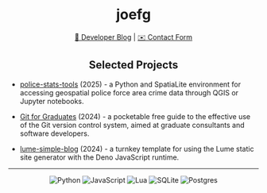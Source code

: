 <h1 align="center">joefg</h1>

<div align="center">
<nav>
    <a href="https://joefg.github.io">📝 Developer Blog</a> |
    <a href="https://docs.google.com/forms/d/e/1FAIpQLSffUjNM2RaxsQpqvz5aDkoNh4XMAch20nKZjdA-xUQRw4QkHg/viewform?usp=sharing"> ️✉️ Contact Form</a>
</nav>
</div>

<h2 align="center">Selected Projects</h2>

- [police-stats-tools](https://github.com/joefg/police-stats-tools) (2025) - a Python and
SpatiaLite environment for accessing geospatial police force area crime data through QGIS
or Jupyter notebooks.

- [Git for Graduates](https://git-for-graduates.pages.dev) (2024) - a pocketable
free guide to the effective use of the Git version control system, aimed at
graduate consultants and software developers.

- [lume-simple-blog](https://github.com/joefg/lume-simple-blog) (2024) - a
turnkey template for using the Lume static site generator with the Deno
JavaScript runtime.

---

<div align="center">

![Python](https://img.shields.io/badge/python-3670A0?style=for-the-badge&logo=python&logoColor=ffdd54)
![JavaScript](https://img.shields.io/badge/javascript-%23323330.svg?style=for-the-badge&logo=javascript&logoColor=%23F7DF1E)
![Lua](https://img.shields.io/badge/lua-%232C2D72.svg?style=for-the-badge&logo=lua&logoColor=white)
![SQLite](https://img.shields.io/badge/sqlite-%2307405e.svg?style=for-the-badge&logo=sqlite&logoColor=white)
![Postgres](https://img.shields.io/badge/postgres-%23316192.svg?style=for-the-badge&logo=postgresql&logoColor=white)

</div>
